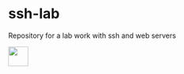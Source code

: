 # ssh-lab
Repository for a lab work with ssh and web servers

<img src="ezgif_com-gif-maker.gif" width="40" height="40" />
